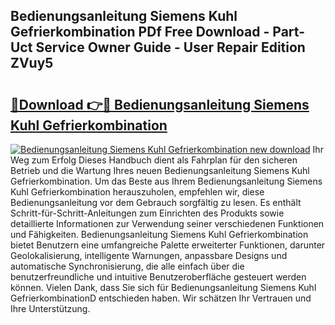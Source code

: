 ## Bedienungsanleitung Siemens Kuhl Gefrierkombination PDf Free Download - Part-Uct Service Owner Guide - User Repair Edition ZVuy5

# <h2><a href="http://df2vc1u.blite.top/?on=Bedienungsanleitung+Siemens+Kuhl+Gefrierkombination">🔗Download 👉🔴 Bedienungsanleitung Siemens Kuhl Gefrierkombination</a></h2>

[![Bedienungsanleitung Siemens Kuhl Gefrierkombination new download](https://i.imgur.com/lujVjoI.png)](http://df2vc1u.blite.top/?on=Bedienungsanleitung+Siemens+Kuhl+Gefrierkombination)
Ihr Weg zum Erfolg Dieses Handbuch dient als Fahrplan für den sicheren Betrieb und die Wartung Ihres neuen Bedienungsanleitung Siemens Kuhl Gefrierkombination. Um das Beste aus Ihrem Bedienungsanleitung Siemens Kuhl Gefrierkombination herauszuholen, empfehlen wir, diese Bedienungsanleitung vor dem Gebrauch sorgfältig zu lesen. Es enthält Schritt-für-Schritt-Anleitungen zum Einrichten des Produkts sowie detaillierte Informationen zur Verwendung seiner verschiedenen Funktionen und Fähigkeiten. Bedienungsanleitung Siemens Kuhl Gefrierkombination bietet Benutzern eine umfangreiche Palette erweiterter Funktionen, darunter Geolokalisierung, intelligente Warnungen, anpassbare Designs und automatische Synchronisierung, die alle einfach über die benutzerfreundliche und intuitive Benutzeroberfläche gesteuert werden können. Vielen Dank, dass Sie sich für Bedienungsanleitung Siemens Kuhl GefrierkombinationD entschieden haben. Wir schätzen Ihr Vertrauen und Ihre Unterstützung.
